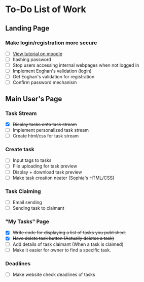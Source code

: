 # To-Do List of Work

## Landing Page

### Make login/registration more secure <br>
- [ ] [View tutorial on moodle](http://moodle2.csis.ul.ie) 
- [ ] hashing password
- [ ] Stop users accessing internal webpages when not logged in
- [ ] Implement Eoghan's validation (login)
- [ ] Get Eoghan's validation for registration
- [ ] Confirm password mechanism
## Main User's Page
### Task Stream
- [X] ~~Display tasks onto task stream~~
- [ ] Implement personalized task stream
- [ ] Create html/css for task stream
### Create task
- [ ] Input tags to tasks
- [ ] File uploading for task preview
- [ ] Display + download task preview
- [ ] Make task creation neater (Sophia's HTML/CSS)
### Task Claiming
- [ ] Email sending
- [ ] Sending task to claimant
### "My Tasks" Page
- [X] ~~Write code for displaying a list of tasks you published.~~
- [X] ~~Have delete task button (Actually deletes a task)~~
- [ ] Add details of task claimant (When a task is claimed)
- [ ] Make it easier for owner to find a specific task.
### Deadlines
- [ ] Make website check deadlines of tasks
